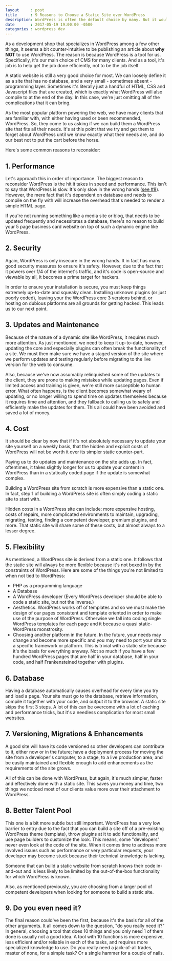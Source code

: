 ```yaml
---
layout     : post
title      : 9 Reasons to Choose a Static Site over WordPress
description: WordPress is often the default choice by many. But it would do them some good to enumerate just why exactly they're choosing WordPress over a simpler static website.
date       : 2017-05-19 19:00:00 -0500
categories : wordpress dev
---
```


As a development shop that specializes in WordPress among a few other things, it seems a bit counter-intuitive to be publishing an article about **why NOT** to use WordPress. The reason is because WordPress is a tool for us. Specifically, it's our main choice of CMS for many clients. And as a tool, it's job is to help get the job done efficiently, not to be the job itself.

A static website is still a very good choice for most. We can loosely define it as a site that has no database, and a very small - sometimes absent - programming layer. Sometimes it's literally just a handful of HTML, CSS and Javascript files that are created, which is exactly what WordPress will also compile to at the end of the day. In this case, we're just omitting all of the complications that it can bring.

As the most popular platform powering the web, we have many clients that are familiar with, with either having used or been recommended, WordPress. So, they come to us asking if we can build them a WordPress site that fits all their needs. It's at this point that we try and get them to forget about WordPress until we know exactly what their needs are, and do our best not to put the cart before the horse.

Here's some common reasons to reconsider:

## 1. Performance

Let's approach this in order of importance. The biggest reason to reconsider WordPress is the hit it takes in speed and performance. This isn't to say that WordPress is slow. It's only slow in the wrong hands ([see #8](#8-better-talent-pool)). However, the mere fact that it's dependent on database and needs to compile on the fly with will increase the overhead that's needed to render a simple HTML page.

If you're not running something like a media site or blog, that needs to be updated frequently and necessitates a database, there's no reason to build your 5 page business card website on top of such a dynamic engine like WordPress.

## 2. Security

Again, WordPress is only insecure in the wrong hands. It in fact has many good security measures to ensure it's safety. However, due to the fact that it powers over 1/4 of the internet's traffic, and it's code is open-source and viewable by all, it becomes a prime target for hackers.

In order to ensure your installation is secure, you must keep things extremely up-to-date and squeaky clean. Installing unknown plugins (or just poorly coded), leaving your the WordPress core 3 versions behind, or hosting on dubious platforms are all grounds for getting hacked. This leads us to our next point.

## 3. Updates and Maintenance

Because of the nature of a dynamic site like WordPress, it requires much more attention. As just mentioned, we need to keep it up-to-date, however, updating the core and especially plugins can often break the functionality of a site. We must then make sure we have a staged version of the site where we perform updates and testing regularly before migrating to the live version for the web to consume.

Also, because we've now assumably relinquished some of the updates to the client, they are prone to making mistakes while updating pages. Even if limited access and training is given, we're still more susceptible to human error. What often happens, is the client becomes somewhat weary of updating, or no longer willing to spend time on updates themselves because it requires time and attention, and they fallback to calling us to safely and efficiently make the updates for them. This all could have been avoided and saved a lot of money.

## 4. Cost

It should be clear by now that if it's not absolutely necessary to update your site yourself on a weekly basis, that the hidden and explicit costs of WordPress will not be worth it over its simpler static counter-part.

Paying us to do updates and maintenance on the site adds up. In fact, oftentimes, it takes slightly longer for us to update your content in WordPress than in a statically coded page if the update is somewhat complex.

Building a WordPress site from scratch is more expensive than a static one. In fact, step 1 of building a WordPress site is often simply coding a static site to start with.

Hidden costs in a WordPress site can include: more expensive hosting, costs of repairs, more complicated environments to maintain, upgrading, migrating, testing, finding a competent developer, premium plugins, and more. That static site will share some of these costs, but almost always to a lesser degree.

## 5. Flexibility

As mentioned, a WordPress site is derived from a static one. It follows that the static site will always be more flexible because it's not boxed in by the constraints of WordPress. Here are some of the things you're not limited to when not tied to WordPress:

- PHP as a programming language
- A Database
- A WordPress developer (Every WordPress developer should be able to code a static site, but not the inverse.)
- Aesthetics. WordPress works off of templates and so we must make the design of our pages consistent and template oriented in order to make use of the purpose of WordPress. Otherwise we fall into coding single WordPress templates for each page and it because a quasi static-WordPress monstrosity.
- Choosing another platform in the future. In the future, your needs may change and become more specific and you may need to port your site to a specific framework or platform. This is trivial with a static site because it's the basis for everything anyway. Not so much if you have a few hundred WordPress pages that are half in your database, half in your code, and half Frankensteined together with plugins.

## 6. Database

Having a database automatically causes overhead for every time you try and load a page. Your site must go to the database, retrieve information, compile it together with your code, and output it to the browser. A static site skips the first 3 steps. A lot of this can be overcome with a lot of caching and performance tricks, but it's a needless complication for most small websites.

## 7. Versioning, Migrations & Enhancements

A good site will have its code versioned so other developers can contribute to it, either now or in the future; have a deployment process for moving the site from a developer's computer, to a stage, to a live production area; and be easily maintained and flexible enough to add enhancements as the requirements of the site grows.

All of this can be done with WordPress, but again, it's much simpler, faster and effectively done with a static site. This saves you money and time, two things we noticed most of our clients value more over their attachment to WordPress.

## 8. Better Talent Pool

This one is a bit more subtle but still important. WordPress has a very low barrier to entry due to the fact that you can build a site off of a pre-existing WordPress theme (template), throw plugins at it to add functionality, and use page builders to customize the look. This means, some "developers" never even look at the code of the site. When it comes time to address more involved issues such as performance or very particular requests, your developer may become stuck because their technical knowledge is lacking.

Someone that can build a static website from scratch knows their code in-and-out and is less likely to be limited by the out-of-the-box functionality for which WordPress is known.

Also, as mentioned previously, you are choosing from a larger pool of competent developers when looking for someone to build a static site.

## 9. Do you even need it?

The final reason could've been the first, because it's the basis for all of the other arguments. It all comes down to the question, "do you really need it?" In general, choosing a tool that does 10 things and you only need 1 of them done is usually not a good idea. A tool with 10 functions is more expensive, less efficient and/or reliable in each of the tasks, and requires more specialized knowledge to use. Do you really need a jack-of-all trades, master of none, for a simple task? Or a single hammer for a couple of nails.
